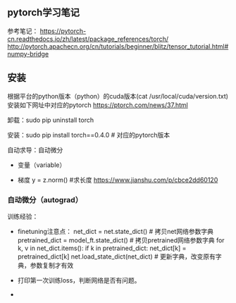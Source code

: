 ## pytorch学习笔记

参考笔记：
https://pytorch-cn.readthedocs.io/zh/latest/package_references/torch/
http://pytorch.apachecn.org/cn/tutorials/beginner/blitz/tensor_tutorial.html#numpy-bridge





## 安装
根据平台的python版本（python）的cuda版本(cat /usr/local/cuda/version.txt)安装如下网址中对应的pytorch
https://ptorch.com/news/37.html

卸载：sudo pip uninstall torch

安装：sudo pip install torch==0.4.0  # 对应的pytorch版本



自动求导：自动微分
- 变量（variable）


- 梯度
y = z.norm()  #求长度
https://www.jianshu.com/p/cbce2dd60120


### 自动微分（autograd）


训练经验：

- finetuning注意点：
        net_dict = net.state_dict() # 拷贝net网络参数字典
        pretrained_dict = model_ft.state_dict() # 拷贝pretrained网络参数字典
        for k, v in net_dict.items():
            if k in pretrained_dict:
                net_dict[k] = pretrained_dict[k]
        net.load_state_dict(net_dict) # 更新字典，改变原有字典，参数复制才有效

- 打印第一次训练loss，判断网络是否有问题。

- 
